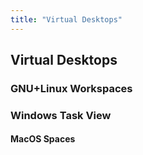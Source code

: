 ```yaml
---
title: "Virtual Desktops"
---
```




## Virtual Desktops



### GNU+Linux Workspaces



### Windows Task View



#### MacOS Spaces

